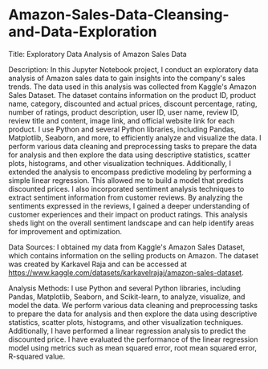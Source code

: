 # Amazon-Sales-Data-Cleansing-and-Data-Exploration

Title: 
Exploratory Data Analysis of Amazon Sales Data

Description:
In this Jupyter Notebook project, I conduct an exploratory data analysis of Amazon sales data to gain insights into the company's sales trends. The data used in this analysis was collected from Kaggle's Amazon Sales Dataset. The dataset contains information on the product ID, product name, category, discounted and actual prices, discount percentage, rating, number of ratings, product description, user ID, user name, review ID, review title and content, image link, and official website link for each product. I use Python and several Python libraries, including Pandas, Matplotlib, Seaborn, and more, to efficiently analyze and visualize the data. I perform various data cleaning and preprocessing tasks to prepare the data for analysis and then explore the data using descriptive statistics, scatter plots, histograms, and other visualization techniques.
Additionally, I extended the analysis to encompass predictive modeling by performing a simple linear regression. This allowed me to build a model that predicts discounted prices. I also incorporated sentiment analysis techniques to extract sentiment information from customer reviews. By analyzing the sentiments expressed in the reviews, I gained a deeper understanding of customer experiences and their impact on product ratings. This analysis sheds light on the overall sentiment landscape and can help identify areas for improvement and optimization.

Data Sources:
I obtained my data from Kaggle's Amazon Sales Dataset, which contains information on the selling products on Amazon. The dataset was created by Karkavel Raja and can be accessed at https://www.kaggle.com/datasets/karkavelrajaj/amazon-sales-dataset.

Analysis Methods:
I use Python and several Python libraries, including Pandas, Matplotlib, Seaborn, and Scikit-learn, to analyze, visualize, and model the data. We perform various data cleaning and preprocessing tasks to prepare the data for analysis and then explore the data using descriptive statistics, scatter plots, histograms, and other visualization techniques. Additionally, I have performed a linear regression analysis to predict the discounted price. I have evaluated the performance of the linear regression model using metrics such as mean squared error, root mean squared error, R-squared value.


